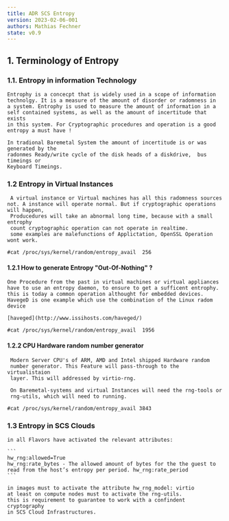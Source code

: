 ```yaml
---
title: ADR SCS Entropy
version: 2023-02-06-001
authors: Mathias Fechner
state: v0.9 
---
```


## 1. Terminology of Entropy

### 1.1. Entropy in information Technology

    Entrophy is a concecpt that is widely used in a scope of information 
    technolgy. It is a measure of the amount of disorder or radomness in
    a system. Entrophy is used to measure the amount of information in a
    self contained systems, as well as the amount of incertitude that exists
    in this system. For Cryptographic procedures and operation is a good 
    entropy a must have !  

    In tradional Baremetal System the amount of incertitude is or was generated by the 
    radonmes Ready/write cycle of the disk heads of a diskdrive,  bus timeings or
    Keyboard Timeings.

### 1.2 Entropy in Virtual Instances

     A virtual instance or Virtual machines has all this radomness sources not. A instance will operate normal. But if cryptographic operations will happen,
     Producedures will take an abnormal long time, because with a small entrophy
     count cryptographic operation can not operate in realtime. 
     some examples are malefunctions of Applictation, OpenSSL Operation wont work. 

``
     #cat /proc/sys/kernel/random/entropy_avail 
     256
``

#### 1.2.1 How to generate Entropy "Out-Of-Nothing" ?

    One Procedure from the past in virtual machines or virtual appliances
    have to use an entropy daemon, to ensure to get a sufficent entrophy.
    this is today a common operation althought for embedded devices.
    HavegeD is one example which use the combination of the Linux radom device

    [haveged](http://www.issihosts.com/haveged/)

``
     #cat /proc/sys/kernel/random/entropy_avail 
      1956
``

#### 1.2.2 CPU Hardware random number generator

     Modern Server CPU's of ARM, AMD and Intel shipped Hardware random 
     number generator. This Feature will pass-through to the virtualistaion
     layer. This will addressed by virtio-rng.

     On Baremetal-systems and virtual Instances will need the rng-tools or 
     rng-utils, which will need to running.

``
     #cat /proc/sys/kernel/random/entropy_avail
     3843
``

### 1.3  Entropy in SCS Clouds

    in all Flavors have activated the relevant attributes:
    
    ```
    hw_rng:allowed=True
    hw_rng:rate_bytes - The allowed amount of bytes for the the guest to read from the host’s entropy per period. hw_rng:rate_period
    ```
    
    in images must to activate the attribute hw_rng_model: virtio
    at least on compute nodes must to activate the rng-utils.
    this is requirement to guarantee to work with a confindent cryptography
    in SCS Cloud Infrastructures.  

